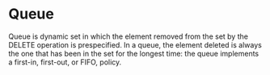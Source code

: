 # Queue

Queue is dynamic set in which the element removed from the set
by the DELETE operation is prespecified. In a queue, the element deleted is always the one that
has been in the set for the longest time: the queue implements a first-in, first-out,
or FIFO, policy. 
